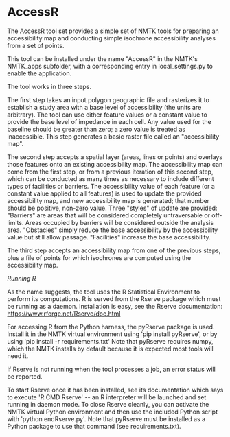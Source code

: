 # AccessR

The AccessR tool set provides a simple set of NMTK tools for preparing an
accessibility map and conducting simple isochrone accessibility analyses from
a set of points.

This tool can be installed under the name "AccessR" in the NMTK's
NMTK_apps subfolder, with a corresponding entry in local_settings.py to
enable the application.

The tool works in three steps.

The first step takes an input polygon geographic file and rasterizes it to
establish a study area with a base level of accessibility (the units are
arbitrary).  The tool can use either feature values or a constant value to
provide the base level of impedance in each cell.  Any value used for the
baseline should be greater than zero; a zero value is treated as inaccessible.
This step generates a basic raster file called an "accessibility map".

The second step accepts a spatial layer (areas, lines or points) and overlays
those features onto an existing accessibility map. The accessibility map can
come from the first step, or from a previous iteration of this second step,
which can be conducted as many times as necessary to include
different types of facilities or barriers.  The accessibility value of each
feature (or a constant value applied to all features) is used to update
the provided accessibility map, and new accessibility map is generated; that
number should be positive, non-zero value.  Three "styles" of update are provided:
"Barriers" are areas that will be considered completely untraversable or off-limits.
Areas occupied by barriers will be considered outside the analysis area.  "Obstacles"
simply reduce the base accessibility by the accessibility value but still allow
passage.  "Facilities" increase the base accessibility.

The third step accepts an accessibility map from one of the previous steps, plus
a file of points for which isochrones are computed using the accessibility map.

*Running R*

As the name suggests, the tool uses the R Statistical Environment to perform
its computations.  R is served from the Rserve package which must be running
as a daemon. Installation is easy, see the Rserve documentation:
https://www.rforge.net/Rserve/doc.html

For accessing R from the Python harness, the pyRserve package is used.  Install
it in the NMTK virtual environment using 'pip install pyRserve', or by using
'pip install -r requirements.txt' Note that pyRserve requires numpy, which the
NMTK installs by default because it is expected most tools will need it.

If Rserve is not running when the tool processes a job, an error status will
be reported.

To start Rserve once it has been installed, see its documentation which says to
execute 'R CMD Rserve' -- an R interpreter will be launched and set running in
daemon mode.  To close Rserve cleanly, you can activate the NMTK virtual Python
environment and then use the included Python script with 'python endRserve.py'.
Note that pyRserve must be installed as a Python package to use that command 
(see requirements.txt).
